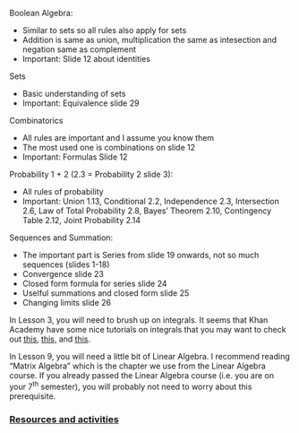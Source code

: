 <p>Boolean Algebra:</p>
<ul>
 <li>Similar to sets so all rules also apply for sets</li>
 <li>Addition is same as union, multiplication the same as intesection and negation same as complement</li>
 <li>Important: Slide 12 about identities</li>
</ul>
<p>Sets</p>
<ul>
 <li>Basic understanding of sets</li>
 <li>Important: Equivalence slide 29</li>
</ul>
<p>Combinatorics</p>
<ul>
 <li>All rules are important and I assume you know them</li>
 <li>The most used one is combinations on slide 12</li>
 <li>Important: Formulas Slide 12</li>
</ul>
<p>Probability 1 + 2 (2.3&nbsp;= Probability 2 slide 3):</p>
<ul>
 <li>All rules of probability</li>
 <li>Important: Union 1.13, Conditional 2.2, Independence 2.3, Intersection 2.6, Law of Total Probability 2.8, Bayes’ Theorem 2.10, Contingency Table 2.12, Joint Probability 2.14</li>
</ul>
<p>Sequences and Summation:</p>
<ul>
 <li>The important part is Series from slide 19 onwards, not so much sequences (slides 1-18)</li>
 <li>Convergence slide 23</li>
 <li>Closed form formula for series slide 24</li>
 <li>Uselful summations and closed form slide 25</li>
 <li>Changing limits slide 26</li>
</ul>
<p>In Lesson 3, you will need to brush up on integrals.&nbsp;It seems that Khan Academy have some nice tutorials on integrals that you may want to check out&nbsp;<a target="_blank" href="https://www.khanacademy.org/math/ap-calculus-ab/ab-integration-new/ab-6-7/v/connecting-the-first-and-second-fundamental-theorems-of-calculus">this</a>,&nbsp;<a target="_blank" href="https://www.khanacademy.org/math/ap-calculus-ab/ab-integration-new/ab-6-8b/v/antiderivative-of-x-1">this,</a>&nbsp;and&nbsp;<a target="_blank" href="https://www.khanacademy.org/math/ap-calculus-ab/ab-integration-new/ab-6-8c/v/reverse-power-rule-for-definite-integrals">this</a>.</p>
<p>In Lesson 9, you will need a little bit of Linear Algebra. I recommend reading “Matrix Algebra” which is the chapter we use from the Linear Algebra course. If you already passed&nbsp;the Linear Algebra course (i.e. you are on your 7<sup>th</sup> semester), you will probably not need to worry about this prerequisite.</p>

### [Resources and activities](https://viaucdk-my.sharepoint.com/:f:/g/personal/rib_viauc_dk/En0s5AGeHABFl6Vb0SaGndwBNjmoxJ3-CbjwXURoX7xScQ?e=fiKF5a)
